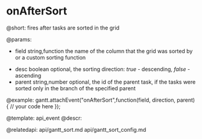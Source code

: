 onAfterSort
=============

@short:
	fires after tasks are sorted in the grid

@params:
- field		string,function		the name of the column that the grid was sorted by or a custom sorting function
* desc		boolean	 			optional, the sorting direction: <i>true</i> - descending, <i>false</i> - ascending<br>
* parent	string,number		optional, the id of the parent task, if the tasks were sorted only in the branch of the specified parent

@example:
gantt.attachEvent("onAfterSort",function(field, direction, parent){
    // your code here
});

@template:	api_event
@descr:

@relatedapi:
api/gantt_sort.md
api/gantt_sort_config.md
